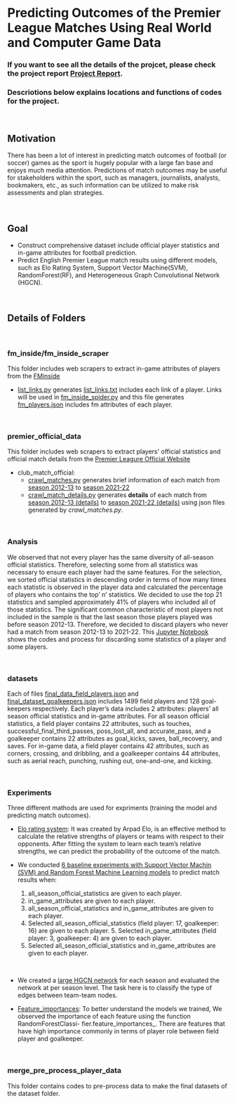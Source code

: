 # Predicting Outcomes of the Premier League Matches Using Real World and Computer Game Data 

### If you want to see all the details of the projcet, please check the project report [Project Report](Project_Report.pdf).

### Descriotions below explains locations and functions of codes for the project.

<br/>

## Motivation
There has been a lot of interest in predicting match outcomes of football (or soccer) games as the sport is hugely popular with a large fan base and enjoys much media attention. Predictions of match outcomes may be useful for stakeholders within the sport, such as managers, journalists, analysts, bookmakers, etc., as such information can be utilized to make risk assessments and plan strategies.

<br/>

## Goal
- Construct comprehensive dataset include official player statistics and in-game attributes for football prediction.
- Predict English Premier League match results using different models, such as Elo Rating System, Support Vector Machine(SVM), RandomForest(RF), and Heterogeneous Graph Convolutional Network (HGCN).

<br/>

## Details of Folders

<br/>

### fm_inside/fm_inside_scraper
This folder includes web scrapers to extract in-game attributes of players from the [FMinside](https://fminside.net/players)
- [list_links.py](./fm_inside/fm_inside_scraper/list_links.py) generates [list_links.txt](./fm_inside/fm_inside_scraper/list_links.txt) includes each link of a player. Links will be used in [fm_inside_spider.py](./fm_inside/fm_inside_scraper/fm_inside_scraper/spiders/fm_inside_spider.py) and this file generates [fm_players.json](./fm_inside/fm_inside_scraper/fm_inside_scraper/spiders/fm_players.json) includes fm attributes of each player.

<br/>

### premier_official_data
This folder includes web scrapers to extract players' official statistics and official match details from the [Premier Leagure Official Website](https://www.premierleague.com/matchweek/7847/blog)
- club_match_official:
    - [crawl_matches.py](./premier_official_data/club_match_official/crawl_matches.py) generates brief information of each match from [season 2012-13](./premier_official_data/club_match_official/matches/season_2012-13.json) to [season 2021-22](./premier_official_data/club_match_official/matches/season_2021-22.json)
    - [crawl_match_details.py](./premier_official_data/club_match_official/crawl_match_details.py) generates **details** of each match from [season 2012-13 (details)](./premier_official_data/club_match_official/matches/season_2012-13.details.json) to [season 2021-22 (details)](./premier_official_data/club_match_official/matches/season_2021-22.details.json) using json files generated by *crawl_matches.py*.

<br/>
    
### Analysis
We observed that not every player has the same diversity of all-season official statistics. Therefore, selecting some from all statistics was necessary to ensure each player had the same features. For the selection, we sorted official statistics in descending order in terms of how many times each statistic is observed in the player data and calculated the percentage of players who contains the top’ n’ statistics. We decided to use the top 21 statistics and sampled approximately 41% of players who included all of those statistics. The significant common characteristic of most players not included in the sample is that the last season those players played was before season 2012-13. Therefore, we decided to discard players who never had a match from season 2012-13 to 2021-22. This [Jupyter Notebook](./Analysis/Selecting_official_attributes.ipynb) shows the codes and process for discarding some statistics of a player and some players.

<br/>

### datasets
Each of files [final_data_field_players.json](datasets/final_dataset_field_players.json) and [final_dataset_goalkeepers.json](datasets/final_dataset_goalkeepers.json) includes 1499 field players and 128 goal-keepers respectively. Each player’s data includes 2 attributes: players’ all season official statistics and in-game attributes. For all season official statistics, a field player contains 22 attributes, such as touches, successful_final_third_passes, poss_lost_all, and accurate_pass, and a goalkeeper contains 22 attributes as goal_kicks, saves, ball_recovery, and saves. For in-game data, a field player contains 42 attributes, such as corners, crossing, and dribbling, and a goalkeeper contains 44 attributes, such as aerial reach, punching, rushing out, one-and-one, and kicking.

<br/>

### Experiments
Three different mathods are used for expriments (training the model and predicting match outcomes). 

- [Elo rating system](Egxperiments/EloUpdated.ipynb): It was created by Arpad Elo, is an effective method to calculate the relative strengths of players or teams with respect to their opponents. After fitting the system to learn each team’s relative strengths, we can predict the probability of the outcome of the match.

- We conducted [6 baseline experiments with Support Vector Machin (SVM) and Random Forest Machine Learning models](Experiments/SVM_RandomForest.py) to predict match results when:
    1. all_season_official_statistics are given to each player.
    2. in_game_attributes are given to each player.
    3. all_season_official_statistics and in_game_attributes are given to each player.
    4. Selected all_season_official_statistics (field player: 17, goalkeeper: 16) are given to each player. 5. Selected in_game_attributes (field player: 3, goalkeeper: 4) are given to each player.
    6. Selected all_season_official_statistics and in_game_attributes are given to each player.

<br/>

- We created a [large HGCN network](Experiments/graph) for each season and evaluated the network at per season level. The task here is to classify the type of edges between team-team nodes.

- [Feature_importances](Experiments/Feature_importance.ipynb): To better understand the models we trained, We observed the importance of each feature using the function RandomForestClassi- fier.feature_importances_. There are features that have high importance commonly in terms of player role between field player and goalkeeper.

<br/>

### merge_pre_process_player_data
This folder contains codes to pre-process data to make the final datasets of the dataset folder.


